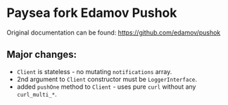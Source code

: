 # Paysea fork Edamov Pushok

Original documentation can be found: https://github.com/edamov/pushok

## Major changes:

* `Client` is stateless - no mutating `notifications` array.
* 2nd argument to `Client` constructor must be `LoggerInterface`.
* added `pushOne` method to `Client` - uses pure `curl` without any `curl_multi_*`.
